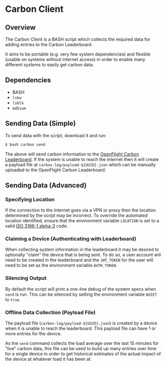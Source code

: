 # Carbon Client

## Overview

The Carbon Client is a BASH script which collects the required data for adding entries to the Carbon Leaderboard. 

It aims to be portable (e.g. very few system dependencies) and flexible (usable on systems without internet access) in order to enable many different systems to easily get carbon data. 

## Dependencies

- BASH
- `lshw`
- `lsblk`
- `md5sum`

## Sending Data (Simple)

To send data with the script, download it and run: 
```bash
$ bash carbon send
```

The above will send carbon information to the [OpenFlight Carbon Leaderboard](https://leaderboard.openflighthpc.org). If the system is unable to reach the internet then it will create a payload file at `carbon-log/payload-${UUID}.json` which can be manually uploaded to the OpenFlight Carbon Leaderboard. 

## Sending Data (Advanced) 

### Specifying Location 

If the connection to the Internet goes via a VPN or proxy then the location determined by the script may be incorrect. To override the automated location identified, ensure that the environment variable `LOCATION` is set to a valid [ISO 3166-1 alpha-3](https://en.wikipedia.org/wiki/ISO_3166-1_alpha-3) code.

### Claiming a Device (Authenticating with Leaderboard) 

When collecting system information in the leaderboard it may be desired to optionally "claim" the device that is being sent. To do so, a user account will need to be created in the leaderboard and the `JWT_TOKEN` for the user will need to be set as the environment variable `AUTH_TOKEN`. 

### Silencing Output

By default the script will print a one-line debug of the system specs when `send` is run. This can be silenced by setting the environment variable `QUIET` to `true`. 

### Offline Data Collection (Payload File)

The payload file (`carbon-log/payload-${UUID}.json`) is created by a device when it is unable to reach the leaderboard. This payload file can have 1 or more entries for the device. 

As the `send` command collects the load average over the last 15 minutes for "live" carbon data, this file can be used to build up many entries over time for a single device in order to get historical estimates of the actual impact of the device at whatever load it has been at. 
